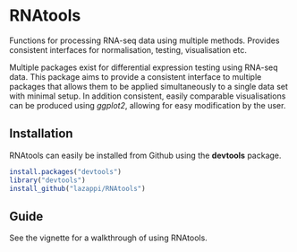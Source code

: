 # RNAtools

Functions for processing RNA-seq data using multiple methods. Provides
consistent interfaces for normalisation, testing, visualisation etc.

Multiple packages exist for differential expression testing using RNA-seq data.
This package aims to provide a consistent interface to multiple packages that
allows them to be applied simultaneously to a single data set with minimal
setup. In addition consistent, easily comparable visualisations can be produced
using _ggplot2_, allowing for easy modification by the user.

## Installation

RNAtools can easily be installed from Github using the __devtools__ package.

```r
install.packages("devtools")
library("devtools")
install_github("lazappi/RNAtools")
```

## Guide

See the vignette for a walkthrough of using RNAtools.
